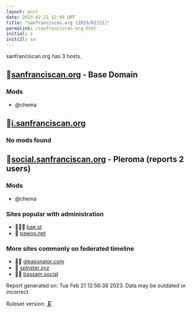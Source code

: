 ```yaml
---
layout: post
date: 2023-02-21 12:56 GMT
title: "sanfranciscan.org (2023/02/21)"
permalink: /sanfranciscan-org.html
initial: s
initi2l: sa
---
```


sanfranciscan.org has 3 hosts.

## 🦝[sanfranciscan.org](https://sanfranciscan.org) - Base Domain

### Mods
 * @chema

## 🦝[i.sanfranciscan.org](https://i.sanfranciscan.org)

### No mods found

## 🦝[social.sanfranciscan.org](https://social.sanfranciscan.org) - Pleroma (reports 2 users)

### Mods
 * @chema

### Sites popular with administration

* 🦝🧸💉 [bae.st](/bae-st.html)
* 🧸 [pawoo.net](/pawoo-net.html)

### More sites commonly on federated timeline

* 🦝🧸 [gleasonator.com](/gleasonator-com.html)
* 🦝 [spinster.xyz](/spinster-xyz.html)
* 🦝🧸 [bassam.social](/bassam-social.html)

Report generated on: Tue Feb 21 12:56:38 2023. Data may be outdated or incorrect.

Ruleset version: [🗜](/version-clamp)
